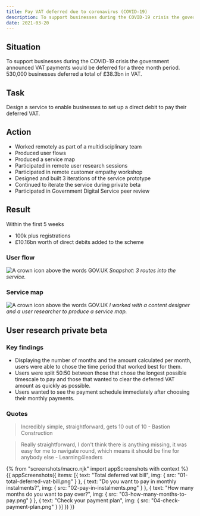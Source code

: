 ```yaml
---
title: Pay VAT deferred due to coronavirus (COVID-19)
description: To support businesses during the COVID-19 crisis the government announced VAT payments would be deferred for a three month period. 530,000 businesses deferred a total of £38.3bn in VAT.
date: 2021-03-20
---
```


## Situation

To support businesses during the COVID-19 crisis the government announced VAT payments would be deferred for a three month period. 530,000 businesses deferred a total of £38.3bn in VAT.

## Task

Design a service to enable businesses to set up a direct debit to pay their deferred VAT.

## Action

* Worked remotely as part of a multidisciplinary team
* Produced user flows
* Produced a service map
* Participated in remote user research sessions
* Participated in remote customer empathy workshop
* Designed and built 3 iterations of the service prototype
* Continued to iterate the service during private beta
* Participated in Government Digital Service peer review

## Result

Within the first 5 weeks

* 100k plus registrations
* £10.16bn worth of direct debits added to the scheme

### User flow

![A crown icon above the words GOV.UK](/images/pay-vat-deferred-due-to-coronavirus/misc/customer-journey-crop.png "Snapshot: 3 routes into the service.")
*Snapshot: 3 routes into the service.*

### Service map
![A crown icon above the words GOV.UK](/images/pay-vat-deferred-due-to-coronavirus/misc/service-map.png "I worked with a content designer and a user researcher to produce a service map.")
*I worked with a content designer and a user researcher to produce a service map.*

## User research private beta

### Key findings

* Displaying the number of months and the amount calculated per month, users were able to chose the time period that worked best for them.
* Users were split 50:50 between those that chose the longest possible timescale to pay and those that wanted to clear the deferred VAT amount as quickly as possible.
* Users wanted to see the payment schedule immediately after choosing their monthly payments.

### Quotes

> Incredibly simple, straightforward, gets 10 out of 10 - Bastion Construction

> Really straightforward, I don't think there is anything missing, it was easy for me to navigate round, which means it should be fine for anybody else - Learning4leaders

{% from "screenshots/macro.njk" import appScreenshots with context %}
{{ appScreenshots({
  items: [{
      text: "Total deferred vat bill",
      img: { src: "01-total-deferred-vat-bill.png" }
    }, {
      text: "Do you want to pay in monthly instalments?",
      img: { src: "02-pay-in-instalments.png" }
    }, {
      text: "How many months do you want to pay over?",
      img: { src: "03-how-many-months-to-pay.png" }
    }, {
      text: "Check your payment plan",
      img: { src: "04-check-payment-plan.png" }
    }]
}) }}

